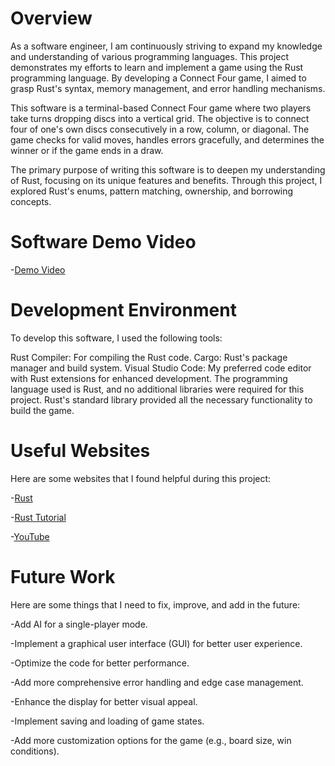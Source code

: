 # Overview
As a software engineer, I am continuously striving to expand my knowledge and understanding of various programming languages. This project demonstrates my efforts to learn and implement a game using the Rust programming language. By developing a Connect Four game, I aimed to grasp Rust's syntax, memory management, and error handling mechanisms.

This software is a terminal-based Connect Four game where two players take turns dropping discs into a vertical grid. The objective is to connect four of one's own discs consecutively in a row, column, or diagonal. The game checks for valid moves, handles errors gracefully, and determines the winner or if the game ends in a draw.

The primary purpose of writing this software is to deepen my understanding of Rust, focusing on its unique features and benefits. Through this project, I explored Rust's enums, pattern matching, ownership, and borrowing concepts.

# Software Demo Video
-[Demo Video](https://www.loom.com/share/e50b6c240b4c4876b8844a2ac55a2567?sid=1f14a045-c5e7-44de-98b4-9352618f30d3)

# Development Environment
To develop this software, I used the following tools:

Rust Compiler: For compiling the Rust code.
Cargo: Rust's package manager and build system.
Visual Studio Code: My preferred code editor with Rust extensions for enhanced development.
The programming language used is Rust, and no additional libraries were required for this project. Rust's standard library provided all the necessary functionality to build the game.

# Useful Websites
Here are some websites that I found helpful during this project:

-[Rust](https://www.tutorialspoint.com/rust/index.htm)

-[Rust Tutorial](https://www.tutorialspoint.com/rust/index.htm)

-[YouTube](https://www.youtube.com/watch?v=nnqZtBgnWKM)

# Future Work
Here are some things that I need to fix, improve, and add in the future:

-Add AI for a single-player mode.

-Implement a graphical user interface (GUI) for better user experience.

-Optimize the code for better performance.

-Add more comprehensive error handling and edge case management.

-Enhance the display for better visual appeal.

-Implement saving and loading of game states.

-Add more customization options for the game (e.g., board size, win conditions).




